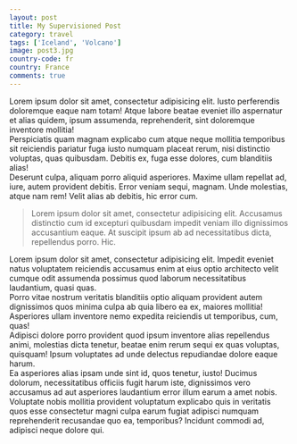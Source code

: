 ```yaml
---
layout: post
title: My Supervisioned Post
category: travel
tags: ['Iceland', 'Volcano']
image: post3.jpg
country-code: fr
country: France
comments: true
---
```


<div>Lorem ipsum dolor sit amet, consectetur adipisicing elit. Iusto perferendis doloremque eaque nam totam! Atque labore beatae eveniet illo aspernatur et alias quidem, ipsum assumenda, reprehenderit, sint doloremque inventore mollitia!</div>
<div>Perspiciatis quam magnam explicabo cum atque neque mollitia temporibus sit reiciendis pariatur fuga iusto numquam placeat rerum, nisi distinctio voluptas, quas quibusdam. Debitis ex, fuga esse dolores, cum blanditiis alias!</div>
<div>Deserunt culpa, aliquam porro aliquid asperiores. Maxime ullam repellat ad, iure, autem provident debitis. Error veniam sequi, magnam. Unde molestias, atque nam rem! Velit alias ab debitis, hic error cum.</div>

>Lorem ipsum dolor sit amet, consectetur adipisicing elit. Accusamus distinctio cum id excepturi quibusdam impedit veniam illo dignissimos accusantium eaque. At suscipit ipsum ab ad necessitatibus dicta, repellendus porro. Hic.

<div>Lorem ipsum dolor sit amet, consectetur adipisicing elit. Impedit eveniet natus voluptatem reiciendis accusamus enim at eius optio architecto velit cumque odit assumenda possimus quod laborum necessitatibus laudantium, quasi quas.</div>
<div>Porro vitae nostrum veritatis blanditiis optio aliquam provident autem dignissimos quos minima culpa ab quia libero ea ex, maiores mollitia! Asperiores ullam inventore nemo expedita reiciendis ut temporibus, cum, quas!</div>
<div>Adipisci dolore porro provident quod ipsum inventore alias repellendus animi, molestias dicta tenetur, beatae enim rerum sequi ex quas voluptas, quisquam! Ipsum voluptates ad unde delectus repudiandae dolore eaque harum.</div>
<div>Ea asperiores alias ipsam unde sint id, quos tenetur, iusto! Ducimus dolorum, necessitatibus officiis fugit harum iste, dignissimos vero accusamus ad aut asperiores laudantium error illum earum a amet nobis.</div>
<div>Voluptate nobis mollitia provident voluptatum explicabo quis in veritatis quos esse consectetur magni culpa earum fugiat adipisci numquam reprehenderit recusandae quo ea, temporibus? Incidunt commodi ad, adipisci neque dolore qui.</div>